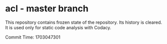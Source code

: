 # acl - master branch

This repository contains frozen state of the repository.
Its history is cleared. It is used only for static code
analysis with Codacy.

Commit Time: 1703047301